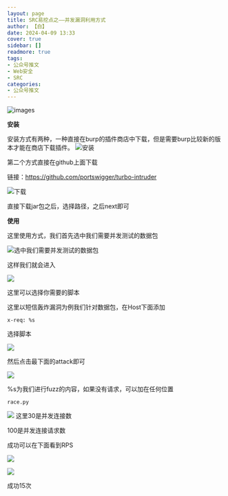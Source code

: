 ```yaml
---
layout: page
title: SRC易挖点之——并发漏洞利用方式
author: 【白】
date: 2024-04-09 13:33
cover: true
sidebar: []
readmore: true
tags: 
- 公众号推文
- Web安全
- SRC
categories:
- 公众号推文
---
```




![images](/images/Bai-SRC-Vuln-Exploit/1.png)

**安装**

安装方式有两种，一种直接在burp的插件商店中下载，但是需要burp比较新的版本才能在商店下载插件。
![安装](/images/Bai-SRC-Vuln-Exploit/2.png)

第二个方式直接在github上面下载

链接：https://github.com/portswigger/turbo-intruder

![下载](/images/Bai-SRC-Vuln-Exploit/3.png)

直接下载jar包之后，选择路径，之后next即可

**使用**

这里使用方式，我们首先选中我们需要并发测试的数据包

![选中我们需要并发测试的数据包](/images/Bai-SRC-Vuln-Exploit/4.png)

这样我们就会进入

![](/images/Bai-SRC-Vuln-Exploit/5.png)

这里可以选择你需要的脚本

这里以短信轰炸漏洞为例我们针对数据包，在Host下面添加
```
x-req: %s
```
选择脚本

![](/images/Bai-SRC-Vuln-Exploit/6.png)

然后点击最下面的attack即可

![](/images/Bai-SRC-Vuln-Exploit/7.png)

%s为我们进行fuzz的内容，如果没有请求，可以加在任何位置

```
race.py
```
![](/images/Bai-SRC-Vuln-Exploit/8.png)
这里30是并发连接数

100是并发连接请求数

成功可以在下面看到RPS

![](/images/Bai-SRC-Vuln-Exploit/9.png)

![](/images/Bai-SRC-Vuln-Exploit/10.png)

成功15次